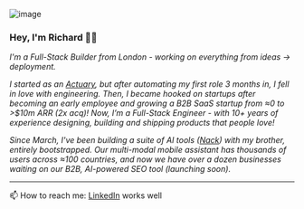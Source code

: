 ![image](https://github.com/richawo/richawo/assets/35015261/3f7d83da-35e1-4894-b027-eaa33c8be6d0)

### Hey, I'm Richard 👋🏾

*I'm a Full-Stack Builder from London - working on everything from ideas → deployment.*

*I started as an [Actuary](https://en.wikipedia.org/wiki/Actuary), but after automating my first role 3 months in, I fell in love with engineering. Then, I became hooked on startups after becoming an early employee and growing a B2B SaaS startup from ≈0 to >$10m ARR (2x acq)! Now, I’m a Full-Stack Engineer - with 10+ years of experience designing, building and shipping products that people love!*

*Since March, I've been building a suite of AI tools ([Nack](https://nack.ai)) with my brother, entirely bootstrapped. Our multi-modal mobile assistant has thousands of users across ≈100 countries, and now we have over a dozen businesses waiting on our B2B, AI-powered SEO tool (launching soon).*

---

📫 How to reach me: [LinkedIn](https://www.linkedin.com/in/richardawoyemi/) works well


<!--
**richawo/richawo** is a ✨ _special_ ✨ repository because its `README.md` (this file) appears on your GitHub profile.

Here are some ideas to get you started:

- 🔭 I’m currently working on ...
- 🌱 I’m currently learning ...
- 👯 I’m looking to collaborate on ...
- 🤔 I’m looking for help with ...
- 💬 Ask me about ...
- 😄 Pronouns: ...
- ⚡ Fun fact: ...
-->
